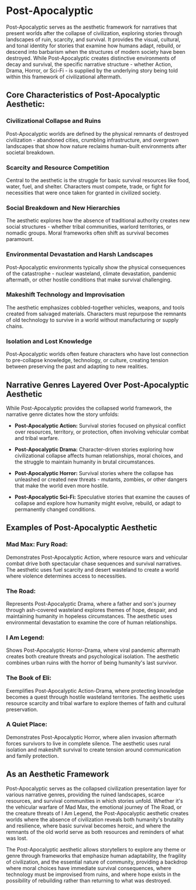 # Post-Apocalyptic

Post-Apocalyptic serves as the aesthetic framework for narratives that present worlds after the collapse of civilization, exploring stories through landscapes of ruin, scarcity, and survival. It provides the visual, cultural, and tonal identity for stories that examine how humans adapt, rebuild, or descend into barbarism when the structures of modern society have been destroyed. While Post-Apocalyptic creates distinctive environments of decay and survival, the specific narrative structure - whether Action, Drama, Horror, or Sci-Fi - is supplied by the underlying story being told within this framework of civilizational aftermath.

## Core Characteristics of Post-Apocalyptic Aesthetic:

### Civilizational Collapse and Ruins

Post-Apocalyptic worlds are defined by the physical remnants of destroyed civilization - abandoned cities, crumbling infrastructure, and overgrown landscapes that show how nature reclaims human-built environments after societal breakdown.

### Scarcity and Resource Competition

Central to the aesthetic is the struggle for basic survival resources like food, water, fuel, and shelter. Characters must compete, trade, or fight for necessities that were once taken for granted in civilized society.

### Social Breakdown and New Hierarchies

The aesthetic explores how the absence of traditional authority creates new social structures - whether tribal communities, warlord territories, or nomadic groups. Moral frameworks often shift as survival becomes paramount.

### Environmental Devastation and Harsh Landscapes

Post-Apocalyptic environments typically show the physical consequences of the catastrophe - nuclear wasteland, climate devastation, pandemic aftermath, or other hostile conditions that make survival challenging.

### Makeshift Technology and Improvisation

The aesthetic emphasizes cobbled-together vehicles, weapons, and tools created from salvaged materials. Characters must repurpose the remnants of old technology to survive in a world without manufacturing or supply chains.

### Isolation and Lost Knowledge

Post-Apocalyptic worlds often feature characters who have lost connection to pre-collapse knowledge, technology, or culture, creating tension between preserving the past and adapting to new realities.

## Narrative Genres Layered Over Post-Apocalyptic Aesthetic

While Post-Apocalyptic provides the collapsed world framework, the narrative genre dictates how the story unfolds:

- **Post-Apocalyptic Action:** Survival stories focused on physical conflict over resources, territory, or protection, often involving vehicular combat and tribal warfare.

- **Post-Apocalyptic Drama:** Character-driven stories exploring how civilizational collapse affects human relationships, moral choices, and the struggle to maintain humanity in brutal circumstances.

- **Post-Apocalyptic Horror:** Survival stories where the collapse has unleashed or created new threats - mutants, zombies, or other dangers that make the world even more hostile.

- **Post-Apocalyptic Sci-Fi:** Speculative stories that examine the causes of collapse and explore how humanity might evolve, rebuild, or adapt to permanently changed conditions.

## Examples of Post-Apocalyptic Aesthetic

### Mad Max: Fury Road:

Demonstrates Post-Apocalyptic Action, where resource wars and vehicular combat drive both spectacular chase sequences and survival narratives. The aesthetic uses fuel scarcity and desert wasteland to create a world where violence determines access to necessities.

### The Road:

Represents Post-Apocalyptic Drama, where a father and son's journey through ash-covered wasteland explores themes of hope, despair, and maintaining humanity in hopeless circumstances. The aesthetic uses environmental devastation to examine the core of human relationships.

### I Am Legend:

Shows Post-Apocalyptic Horror-Drama, where viral pandemic aftermath creates both creature threats and psychological isolation. The aesthetic combines urban ruins with the horror of being humanity's last survivor.

### The Book of Eli:

Exemplifies Post-Apocalyptic Action-Drama, where protecting knowledge becomes a quest through hostile wasteland territories. The aesthetic uses resource scarcity and tribal warfare to explore themes of faith and cultural preservation.

### A Quiet Place:

Demonstrates Post-Apocalyptic Horror, where alien invasion aftermath forces survivors to live in complete silence. The aesthetic uses rural isolation and makeshift survival to create tension around communication and family protection.

## As an Aesthetic Framework

Post-Apocalyptic serves as the collapsed civilization presentation layer for various narrative genres, providing the ruined landscapes, scarce resources, and survival communities in which stories unfold. Whether it's the vehicular warfare of Mad Max, the emotional journey of The Road, or the creature threats of I Am Legend, the Post-Apocalyptic aesthetic creates worlds where the absence of civilization reveals both humanity's brutality and resilience, where basic survival becomes heroic, and where the remnants of the old world serve as both resources and reminders of what was lost.

The Post-Apocalyptic aesthetic allows storytellers to explore any theme or genre through frameworks that emphasize human adaptability, the fragility of civilization, and the essential nature of community, providing a backdrop where moral choices have immediate survival consequences, where technology must be improvised from ruins, and where hope exists in the possibility of rebuilding rather than returning to what was destroyed.
